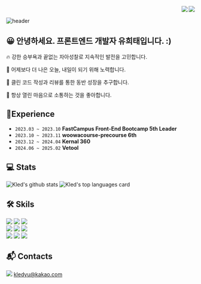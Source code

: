 <img src="https://img.shields.io/github/followers/kled?style=social" align="right" /> <img src="https://hits.seeyoufarm.com/api/count/incr/badge.svg?url=https%3A%2F%2Fgithub.com%2Fkled" align="right" /></a>

<br/>

![header](https://capsule-render.vercel.app/api?type=waving&color=gradient&customColorList=24&animation=fadeIn&height=320&section=header&text=Hi%20there!%20%F0%9F%91%8B%20%&desc=I%27m%20Kled%20Yu%20&%20-%20%EC%9D%B5%EB%AA%85&fontSize=48&fontAlign=60&fontAlignY=36&descSize=32&descAlign=70&descAlignY=52)



## 😀 안녕하세요. 프론트엔드 개발자 유희태입니다. :)

🔥 강한 승부욕과 끝없는 자아성찰로 지속적인 발전을 고민합니다.
  
💎 어제보다 더 나은 오늘, 내일이 되기 위해 노력합니다.
  
🤔 클린 코드 작성과 리뷰를 통한 동반 성장을 추구합니다.

💬 항상 열린 마음으로 소통하는 것을 좋아합니다.

## 🎒Experience

- `2023.03 ~ 2023.10` **FastCampus Front-End Bootcamp 5th Leader**
- `2023.10 ~ 2023.11` **woowacourse-precourse 6th**
- `2023.12 ~ 2024.04` **Kernal 360**
- `2024.06 ~ 2025.02` **Vetool**

## 💻 Stats
![Kled's github stats](https://github-readme-stats.vercel.app/api?username=kledyu&show_icons=true)
![Kled's top languages card](https://github-readme-stats.vercel.app/api/top-langs/?username=kledyu&layout=compact&hide=Jupyter%20Notebook)


## 🛠️ Skils
<img src="https://img.shields.io/badge/JavaScript-F7DF1E?style=flatsquare&logo=JavaScript&logoColor=white"/></a>
<img src="https://img.shields.io/badge/React-61DAFB?style=flatsquare&logo=React&logoColor=black"/></a>
<img src="https://img.shields.io/badge/TypeScript-3178C6?style=flatsquare&logo=TypeScript&logoColor=white"/></a>
<br />
<img src="https://img.shields.io/badge/Supabase-3FCF8E?style=flatsquare&logo=Supabase&logoColor=white"/></a>
<img src="https://img.shields.io/badge/Nextjs-000?style=flatsquare&logo=Nextdotjs&logoColor=white"/></a>
<img src="https://img.shields.io/badge/Cloudflare-F38020?style=flatsquare&logo=cloudflare&logoColor=white"/></a>
<br />
<img src="https://img.shields.io/badge/SCSS-CC6699?style=flat-square&logo=SASS&logoColor=white"/></a>
<img src="https://img.shields.io/badge/TailwindCSS-06B6D4?style=flatsquare&logo=tailwindcss&logoColor=white"/></a>
<img src="https://img.shields.io/badge/StyledComponents-DB7093?style=flatsquare&logo=styledcomponents&logoColor=white"/></a>
<br/>

## 📬 Contacts
<img src="https://img.shields.io/badge/Gmail-EA4335?style=flatsquare&logo=Gmail&logoColor=white"/></a>  kledyu@kakao.com <br />

<!---
1017yu/1017yu is a ✨ special ✨ repository because its `README.md` (this file) appears on your GitHub profile.
You can click the Preview link to take a look at your changes.
--->
